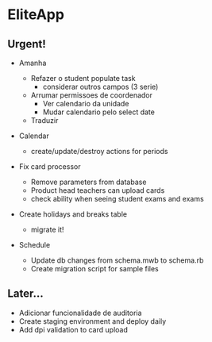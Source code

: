 # EliteApp

## Urgent!


* Amanha
  * Refazer o student populate task
    * considerar outros campos (3 serie)
  * Arrumar permissoes de coordenador
    * Ver calendario da unidade
    * Mudar calendario pelo select date
  * Traduzir


* Calendar
  * create/update/destroy actions for periods

* Fix card processor 
  * Remove parameters from database
  * Product head teachers can upload cards
  * check ability when seeing student exams and exams

* Create holidays and breaks table
  * migrate it!

* Schedule
  * Update db changes from schema.mwb to schema.rb
  * Create migration script for sample files


## Later...

* Adicionar funcionalidade de auditoria
* Create staging environment and deploy daily
* Add dpi validation to card upload

